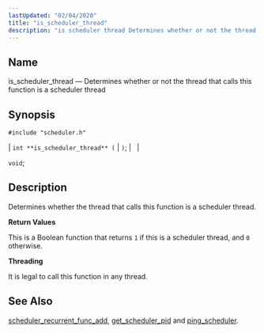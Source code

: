 ```yaml
---
lastUpdated: "02/04/2020"
title: "is_scheduler_thread"
description: "is scheduler thread Determines whether or not the thread that calls this function is a scheduler thread int is scheduler thread void Determines whether the thread that calls this function is a scheduler thread This is a Boolean function that returns 1 if this is a scheduler thread and 0..."
---
```


<a name="apis.is_scheduler_thread"></a> 
## Name

is_scheduler_thread — Determines whether or not the thread that calls this function is a scheduler thread

## Synopsis

`#include "scheduler.h"`

| `int **is_scheduler_thread** (` | `)`; |   |

`void`;<a name="idp58826672"></a> 
## Description

Determines whether the thread that calls this function is a scheduler thread.

**<a name="idp58827936"></a> Return Values**

This is a Boolean function that returns `1` if this is a scheduler thread, and `0` otherwise.

**<a name="idp58829792"></a> Threading**

It is legal to call this function in any thread.

<a name="idp58831216"></a> 
## See Also

[scheduler_recurrent_func_add](/momentum/3/3-api/apis-scheduler-recurrent-func-add), [get_scheduler_pid](/momentum/3/3-api/apis-get-scheduler-pid) and [ping_scheduler](/momentum/3/3-api/apis-ping-scheduler).